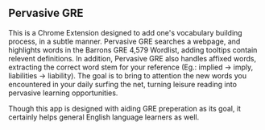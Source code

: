 Pervasive GRE
-------------

This is a Chrome Extension designed to add one's vocabulary building process, in a subtle manner. Pervasive GRE searches a webpage, and highlights words in the Barrons GRE 4,579 Wordlist, adding tooltips contain relevent definitions. In addition, Pervasive GRE also handles affixed words, extracting the correct word stem for your reference (Eg.: implied -> imply, liabilities -> liability). The goal is to bring to attention the new words you encountered in your daily surfing the net, turning leisure reading into pervasive learning opportunities. 


Though this app is designed with aiding GRE preperation as its goal, it certainly helps general English language learners as well.        


